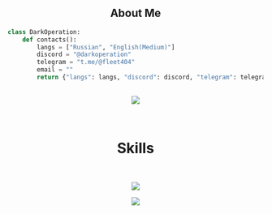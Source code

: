 <h2 align="center">About Me</h2>

```python
class DarkOperation:
    def contacts():
        langs = ["Russian", "English(Medium)"]
        discord = "@darkoperation"
        telegram = "t.me/@fleet404"
        email = ""
        return {"langs": langs, "discord": discord, "telegram": telegram}
     
```

<p align=center>
    <a href="https://discord.com/users/1063511434740371567">
        <img src="https://lanyard.cnrad.dev/api/1063511434740371567">
    </a>
</p>

<br>
<h1 style="text-align: center;">Skills</h1><br>
<p href="https://discord.gg/darkoperation" align="center">
    <a href="https://skillicons.dev">
      <img src="https://skillicons.dev/icons?i=python,java,idea,arduino,javascript,html,css">
    </a>
</p>

<p align=center>
    <img src="https://github-readme-stats.vercel.app/api?username=DarkOperation&theme=tokyonight&show_icons=true" style="text-align: center">
</p>
